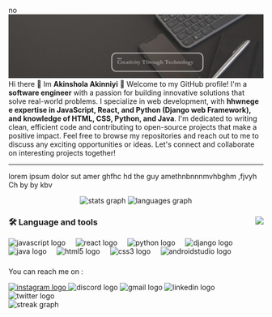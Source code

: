 no![Design and Development](https://github.com/Akshola00/Akshola00/blob/main/imggg.jpg)
Hi there 👋 Im <b>Akinshola Akinniyi</b> 👋 Welcome to my GitHub profile! I'm a <b>software engineer</b> with a passion for building innovative solutions that solve real-world problems. I specialize in web development, with <b> hhwnege e expertise in JavaScript, React, and Python (Django web Framework), and knowledge of HTML, CSS, Python, and Java</b>. I'm dedicated to writing clean, efficient code and contributing to open-source projects that make a positive impact. Feel free to browse my repositories and reach out to me to discuss any exciting opportunities or ideas. Let's connect and collaborate on interesting projects together!
<hr/>

lorem ipsum dolor sut amer ghfhc hd the guy amethnbnnnmvhbghm ,fjvyh Ch by by kbv


<div align="center">
  <img src="https://github-readme-stats.vercel.app/api?username=Akshola00&hide_title=false&hide_rank=false&show_icons=true&include_all_commits=true&count_private=true&disable_animations=false&theme=dracula&locale=en&hide_border=false" height="150" alt="stats graph"  />
  <img src="https://github-readme-stats.vercel.app/api/top-langs?username=Akshola00&locale=en&hide_title=false&layout=compact&card_width=320&langs_count=5&theme=dracula&hide_border=false" height="150" alt="languages graph"  />
  


</div>

###

<img align="right" height="150" src="https://media.giphy.com/media/4l3dds2PKk7lt4tktj/giphy.gif?cid=790b7611yrbou86qdjcssnxdldzpxv6jg0l0l923torz34ii&ep=v1_gifs_search&rid=giphy.gif&ct=g"  />


<h3 align="left">🛠 Language and tools</h3>
<div align="left">
  <img src="https://cdn.jsdelivr.net/gh/devicons/devicon/icons/javascript/javascript-original.svg" height="30" alt="javascript logo"  />
  <img width="12" />
  <img src="https://cdn.jsdelivr.net/gh/devicons/devicon/icons/react/react-original.svg" height="30" alt="react logo"  />
  <img width="12" />
  <img src="https://cdn.jsdelivr.net/gh/devicons/devicon/icons/python/python-original.svg" height="30" alt="python logo"  />
  <img width="12" />
  <img src="https://cdn.jsdelivr.net/gh/devicons/devicon/icons/django/django-plain.svg" height="30" alt="django logo"  />
  <img width="12" />
  <img src="https://cdn.jsdelivr.net/gh/devicons/devicon/icons/java/java-original.svg" height="30" alt="java logo"  />
  <img width="12" />
  <img src="https://cdn.jsdelivr.net/gh/devicons/devicon/icons/html5/html5-original.svg" height="30" alt="html5 logo"  />
  <img width="12" />
  <img src="https://cdn.jsdelivr.net/gh/devicons/devicon/icons/css3/css3-original.svg" height="30" alt="css3 logo"  />
  <img width="12" />
  <img src="https://cdn.jsdelivr.net/gh/devicons/devicon/icons/androidstudio/androidstudio-original.svg" height="30" alt="androidstudio logo"  />
</div>

###
You can reach me on :
<div>
  <a href="https://myig.com">
  <img src="https://img.shields.io/static/v1?message=Instagram&logo=instagram&label=&color=E4405F&logoColor=white&labelColor=&style=for-the-badge" height="35" alt="instagram logo"  />
  </a>
  <a>
  <img src="https://img.shields.io/static/v1?message=Discord&logo=discord&label=&color=7289DA&logoColor=white&labelColor=&style=for-the-badge" height="35" alt="discord logo"  />
  </a>
  <a>
  <img src="https://img.shields.io/static/v1?message=Gmail&logo=gmail&label=&color=D14836&logoColor=white&labelColor=&style=for-the-badge" height="35" alt="gmail logo"  />
  </a>
  <a>
  <img src="https://img.shields.io/static/v1?message=LinkedIn&logo=linkedin&label=&color=0077B5&logoColor=white&labelColor=&style=for-the-badge" height="35" alt="linkedin logo"  />
  </a>
  <a>
  <img src="https://img.shields.io/static/v1?message=Twitter&logo=twitter&label=&color=1DA1F2&logoColor=white&labelColor=&style=for-the-badge" height="35" alt="twitter logo"  />
    
  </a>
</div>


  <img src="https://streak-stats.demolab.com?user=Akshola00&locale=en&mode=daily&theme=dark&hide_border=false&border_radius=5&order=3" height="220" alt="streak graph"  />
 
